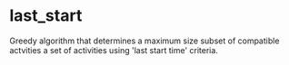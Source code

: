 # last_start
Greedy algorithm that determines a maximum size subset of compatible actvities a set of activities using 'last start time' criteria.

